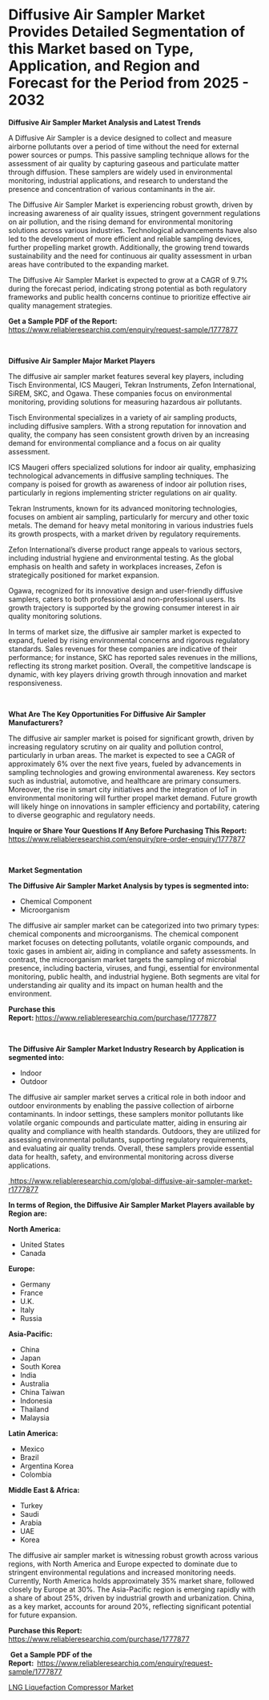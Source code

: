 <p><h1>Diffusive Air Sampler Market Provides Detailed Segmentation of this Market based on Type, Application, and Region and Forecast for the Period from 2025 - 2032</h1></p><p><strong>Diffusive Air Sampler Market Analysis and Latest Trends</strong></p>
<p><p>A Diffusive Air Sampler is a device designed to collect and measure airborne pollutants over a period of time without the need for external power sources or pumps. This passive sampling technique allows for the assessment of air quality by capturing gaseous and particulate matter through diffusion. These samplers are widely used in environmental monitoring, industrial applications, and research to understand the presence and concentration of various contaminants in the air.</p><p>The Diffusive Air Sampler Market is experiencing robust growth, driven by increasing awareness of air quality issues, stringent government regulations on air pollution, and the rising demand for environmental monitoring solutions across various industries. Technological advancements have also led to the development of more efficient and reliable sampling devices, further propelling market growth. Additionally, the growing trend towards sustainability and the need for continuous air quality assessment in urban areas have contributed to the expanding market.</p><p>The Diffusive Air Sampler Market is expected to grow at a CAGR of 9.7% during the forecast period, indicating strong potential as both regulatory frameworks and public health concerns continue to prioritize effective air quality management strategies.</p></p>
<p><strong>Get a Sample PDF of the Report:&nbsp;</strong> <a href="https://www.reliableresearchiq.com/enquiry/request-sample/1777877?utm_campaign=3381&utm_medium=2&utm_source=Github&utm_content=ia&utm_term=12042025&utm_id=diffusive-air-sampler">https://www.reliableresearchiq.com/enquiry/request-sample/1777877</a></p>
<p>&nbsp;</p>
<p><strong>Diffusive Air Sampler Major Market Players</strong></p>
<p><p>The diffusive air sampler market features several key players, including Tisch Environmental, ICS Maugeri, Tekran Instruments, Zefon International, SiREM, SKC, and Ogawa. These companies focus on environmental monitoring, providing solutions for measuring hazardous air pollutants.</p><p>Tisch Environmental specializes in a variety of air sampling products, including diffusive samplers. With a strong reputation for innovation and quality, the company has seen consistent growth driven by an increasing demand for environmental compliance and a focus on air quality assessment.</p><p>ICS Maugeri offers specialized solutions for indoor air quality, emphasizing technological advancements in diffusive sampling techniques. The company is poised for growth as awareness of indoor air pollution rises, particularly in regions implementing stricter regulations on air quality.</p><p>Tekran Instruments, known for its advanced monitoring technologies, focuses on ambient air sampling, particularly for mercury and other toxic metals. The demand for heavy metal monitoring in various industries fuels its growth prospects, with a market driven by regulatory requirements.</p><p>Zefon International’s diverse product range appeals to various sectors, including industrial hygiene and environmental testing. As the global emphasis on health and safety in workplaces increases, Zefon is strategically positioned for market expansion.</p><p>Ogawa, recognized for its innovative design and user-friendly diffusive samplers, caters to both professional and non-professional users. Its growth trajectory is supported by the growing consumer interest in air quality monitoring solutions.</p><p>In terms of market size, the diffusive air sampler market is expected to expand, fueled by rising environmental concerns and rigorous regulatory standards. Sales revenues for these companies are indicative of their performance; for instance, SKC has reported sales revenues in the millions, reflecting its strong market position. Overall, the competitive landscape is dynamic, with key players driving growth through innovation and market responsiveness.</p></p>
<p>&nbsp;</p>
<p><strong>What Are The Key Opportunities For Diffusive Air Sampler Manufacturers?</strong></p>
<p><p>The diffusive air sampler market is poised for significant growth, driven by increasing regulatory scrutiny on air quality and pollution control, particularly in urban areas. The market is expected to see a CAGR of approximately 6% over the next five years, fueled by advancements in sampling technologies and growing environmental awareness. Key sectors such as industrial, automotive, and healthcare are primary consumers. Moreover, the rise in smart city initiatives and the integration of IoT in environmental monitoring will further propel market demand. Future growth will likely hinge on innovations in sampler efficiency and portability, catering to diverse geographic and regulatory needs.</p></p>
<p><strong>Inquire or Share Your Questions If Any Before Purchasing This Report:</strong> <a href="https://www.reliableresearchiq.com/enquiry/pre-order-enquiry/1777877?utm_campaign=3381&utm_medium=2&utm_source=Github&utm_content=ia&utm_term=12042025&utm_id=diffusive-air-sampler">https://www.reliableresearchiq.com/enquiry/pre-order-enquiry/1777877</a></p>
<p>&nbsp;</p>
<p><strong>Market Segmentation</strong></p>
<p><strong>The Diffusive Air Sampler Market Analysis by types is segmented into:</strong></p>
<p><ul><li>Chemical Component</li><li>Microorganism</li></ul></p>
<p><p>The diffusive air sampler market can be categorized into two primary types: chemical components and microorganisms. The chemical component market focuses on detecting pollutants, volatile organic compounds, and toxic gases in ambient air, aiding in compliance and safety assessments. In contrast, the microorganism market targets the sampling of microbial presence, including bacteria, viruses, and fungi, essential for environmental monitoring, public health, and industrial hygiene. Both segments are vital for understanding air quality and its impact on human health and the environment.</p></p>
<p><strong>Purchase this Report:&nbsp;</strong><a href="https://www.reliableresearchiq.com/purchase/1777877?utm_campaign=3381&utm_medium=2&utm_source=Github&utm_content=ia&utm_term=12042025&utm_id=diffusive-air-sampler">https://www.reliableresearchiq.com/purchase/1777877</a></p>
<p>&nbsp;</p>
<p><strong>The Diffusive Air Sampler Market Industry Research by Application is segmented into:</strong></p>
<p><ul><li>Indoor</li><li>Outdoor</li></ul></p>
<p><p>The diffusive air sampler market serves a critical role in both indoor and outdoor environments by enabling the passive collection of airborne contaminants. In indoor settings, these samplers monitor pollutants like volatile organic compounds and particulate matter, aiding in ensuring air quality and compliance with health standards. Outdoors, they are utilized for assessing environmental pollutants, supporting regulatory requirements, and evaluating air quality trends. Overall, these samplers provide essential data for health, safety, and environmental monitoring across diverse applications.</p></p>
<p><a href="https://www.reliableresearchiq.com/global-diffusive-air-sampler-market-r1777877?utm_campaign=3381&utm_medium=2&utm_source=Github&utm_content=ia&utm_term=12042025&utm_id=diffusive-air-sampler">&nbsp;https://www.reliableresearchiq.com/global-diffusive-air-sampler-market-r1777877</a></p>
<p><strong>In terms of Region, the Diffusive Air Sampler Market Players available by Region are:</strong></p>
<p>
    <p> <strong> North America: </strong>
        <ul>
            <li>United States</li>
            <li>Canada</li>
        </ul>
        </p> 
    <p> <strong> Europe: </strong>
        <ul>
            <li>Germany</li>
            <li>France</li>
            <li>U.K.</li>
            <li>Italy</li>
            <li>Russia</li>
        </ul>
        </p> 
    <p> <strong> Asia-Pacific: </strong>
        <ul>
            <li>China</li>
            <li>Japan</li>
            <li>South Korea</li>
            <li>India</li>
            <li>Australia</li>
            <li>China Taiwan</li>
            <li>Indonesia</li>
            <li>Thailand</li>
            <li>Malaysia</li>
        </ul>
        </p> 
    <p> <strong> Latin America: </strong>
        <ul>
            <li>Mexico</li>
            <li>Brazil</li>
            <li>Argentina Korea</li>
            <li>Colombia</li>
        </ul>
        </p> 
    <p> <strong> Middle East & Africa: </strong>
        <ul>
            <li>Turkey</li>
            <li>Saudi</li>
            <li>Arabia</li>
            <li>UAE</li>
            <li>Korea</li>
        </ul>
    </p>
    </p>
<p><p>The diffusive air sampler market is witnessing robust growth across various regions, with North America and Europe expected to dominate due to stringent environmental regulations and increased monitoring needs. Currently, North America holds approximately 35% market share, followed closely by Europe at 30%. The Asia-Pacific region is emerging rapidly with a share of about 25%, driven by industrial growth and urbanization. China, as a key market, accounts for around 20%, reflecting significant potential for future expansion.</p></p>
<p><strong>Purchase this Report: </strong><a href="https://www.reliableresearchiq.com/purchase/1777877?utm_campaign=3381&utm_medium=2&utm_source=Github&utm_content=ia&utm_term=12042025&utm_id=diffusive-air-sampler">https://www.reliableresearchiq.com/purchase/1777877</a></p>
<p>&nbsp;<strong>Get a Sample PDF of the Report:&nbsp;&nbsp;</strong><a href="https://www.reliableresearchiq.com/enquiry/request-sample/1777877?utm_campaign=3381&utm_medium=2&utm_source=Github&utm_content=ia&utm_term=12042025&utm_id=diffusive-air-sampler">https://www.reliableresearchiq.com/enquiry/request-sample/1777877</a></p>
<p><strong></strong></p>
<p><p><a href="https://github.com/ElviraLeka1962/Market-Research-Report-List-1/blob/main/lng-liquefaction-compressor-market.md?utm_campaign=3381&utm_medium=2&utm_source=Github&utm_content=ia&utm_term=12042025&utm_id=diffusive-air-sampler">LNG Liquefaction Compressor Market</a></p></p>